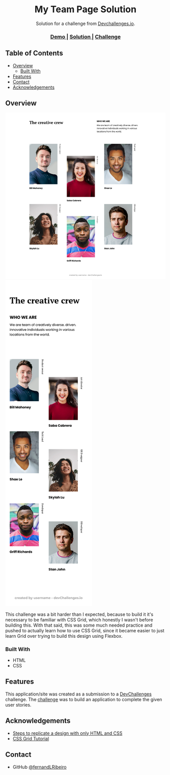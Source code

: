 <!-- Please update value in the {}  -->

<h1 align="center">My Team Page Solution</h1>

<div align="center">
   Solution for a challenge from  <a href="http://devchallenges.io" target="_blank">Devchallenges.io</a>.
</div>

<div align="center">
  <h3>
    <a href="https://fernandolribeiro.github.io/my-team-page-solution/">
      Demo
    </a>
    <span> | </span>
    <a href="https://devchallenges.io/solutions/XCGM3yl9vUQkFXib33n8">
      Solution
    </a>
    <span> | </span>
    <a href="https://devchallenges.io/challenges/hhmesazsqgKXrTkYkt0U">
      Challenge
    </a>
  </h3>
</div>

## Table of Contents

- [Overview](#overview)
  - [Built With](#built-with)
- [Features](#features)
- [Contact](#contact)
- [Acknowledgements](#acknowledgements)

## Overview

![desktop screenshot](./screenshots/desktop.png)
![mobile screenshot](./screenshots/mobile.png)

This challenge was a bit harder than I expected, because to build it it's necessary to be familiar with CSS Grid, which honestly I wasn't before building this. With that said, this was some much needed practice and pushed to actually learn how to use CSS Grid, since it became easier to just learn Grid over trying to build this design using Flexbox.

### Built With

- HTML
- CSS

## Features

This application/site was created as a submission to a [DevChallenges](https://devchallenges.io/challenges) challenge. The [challenge](https://devchallenges.io/challenges/hhmesazsqgKXrTkYkt0U) was to build an application to complete the given user stories.

## Acknowledgements

- [Steps to replicate a design with only HTML and CSS](https://devchallenges-blogs.web.app/how-to-replicate-design/)
- [CSS Grid Tutorial](https://www.youtube.com/playlist?list=PL4cUxeGkcC9itC4TxYMzFCfveyutyPOCY)

## Contact

- GitHub [@fernandLRibeiro](https://github.com/fernandoLRibeiro/)
